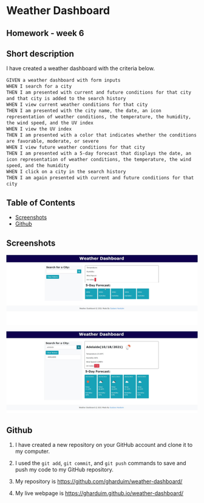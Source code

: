# Weather Dashboard

## Homework - week 6

## Short description

I have created a weather dashboard with the criteria below.

```
GIVEN a weather dashboard with form inputs
WHEN I search for a city
THEN I am presented with current and future conditions for that city and that city is added to the search history
WHEN I view current weather conditions for that city
THEN I am presented with the city name, the date, an icon representation of weather conditions, the temperature, the humidity, the wind speed, and the UV index
WHEN I view the UV index
THEN I am presented with a color that indicates whether the conditions are favorable, moderate, or severe
WHEN I view future weather conditions for that city
THEN I am presented with a 5-day forecast that displays the date, an icon representation of weather conditions, the temperature, the wind speed, and the humidity
WHEN I click on a city in the search history
THEN I am again presented with current and future conditions for that city
```

## Table of Contents

- [Screenshots](#screenshots)
- [Github](#github)

## Screenshots

![WEATHER DASHBOARD](./screenshots/front-page.jpg "Weather Dashboard front page")

![WEATHER DASHBOARD - Search](./screenshots/search-city.jpg "Weather Dashboard - searched")



## Github

1. I have created a new repository on your GitHub account and clone it to my computer.

2. I used the `git add`, `git commit`, and `git push` commands to save and push my code to my GitHub repository.

3. My repository is https://github.com/gharduim/weather-dashboard/

4. My live webpage is  https://gharduim.github.io/weather-dashboard/